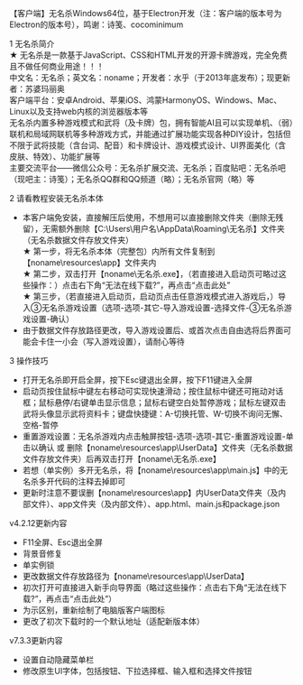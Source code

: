 【客户端】无名杀Windows64位，基于Electron开发（注：客户端的版本号为Electron的版本号），鸣谢：诗笺、cocominimum

1 无名杀简介  
★ 无名杀是一款基于JavaScript、CSS和HTML开发的开源卡牌游戏，完全免费且不做任何商业用途！！！  
中文名：无名杀；英文名：noname；开发者：水乎（于2013年底发布）；现更新者：苏婆玛丽奥  
客户端平台：安卓Android、苹果iOS、鸿蒙HarmonyOS、Windows、Mac、Linux以及支持web内核的浏览器版本等  
无名杀内置多种游戏模式和武将（及卡牌）包，拥有智能AI且可以实现单机、（弱）联机和局域网联机等多种游戏方式，并能通过扩展功能实现各种DIY设计，包括但不限于武将技能（含台词、配音）和卡牌设计、游戏模式设计、UI界面美化（含皮肤、特效）、功能扩展等  
主要交流平台——微信公众号：无名杀扩展交流、无名杀；百度贴吧：无名杀吧（现吧主：诗笺）；无名杀QQ群和QQ频道（略）；无名杀官网（略）等

2 请看教程安装无名杀本体
- 本客户端免安装，直接解压后使用，不想用可以直接删除文件夹（删除无残留），无需额外删除【C:\Users\用户名\AppData\Roaming\无名杀】文件夹（无名杀数据文件存放文件夹）  
★ 第一步，将无名杀本体（完整包）内所有文件复制到【noname\resources\app】文件夹内  
★ 第二步，双击打开【noname\无名杀.exe】，（若直接进入启动页可略过这些操作：）点击右下角“无法在线下载?”，再点击“点击此处”  
★ 第三步，（若直接进入启动页，启动页点击任意游戏模式进入游戏后，）导入③无名杀游戏设置（选项-选项-其它-导入游戏设置-选择文件-③无名杀游戏设置-确认）
- 由于数据文件存放路径更改，导入游戏设置后、或首次点击自由选将后界面可能会卡住一小会（写入游戏设置），请耐心等待

3 操作技巧
- 打开无名杀即开启全屏，按下Esc键退出全屏，按下F11键进入全屏
- 启动页按住鼠标中键左右移动可实现快速滑动；按住鼠标中键还可拖动对话框；鼠标悬停/右键单击显示信息；鼠标右键空白处暂停游戏；鼠标左键双击武将头像显示武将资料卡；键盘快捷键：A-切换托管、W-切换不询问无懈、空格-暂停
- 重置游戏设置：无名杀游戏内点击触屏按钮-选项-选项-其它-重置游戏设置-单击以确认 或 删除【noname\resources\app\UserData】文件夹（无名杀数据文件存放文件夹）后再双击打开【noname\无名杀.exe】
- 若想（单实例）多开无名杀，将【noname\resources\app\main.js】中的无名杀多开代码的注释去掉即可
- 更新时注意不要误删【noname\resources\app】内UserData文件夹（及内部文件）、app文件夹（及内部文件）、app.html、main.js和package.json

v4.2.12更新内容
- F11全屏、Esc退出全屏
- 背景音修复
- 单实例锁
- 更改数据文件存放路径为【noname\resources\app\UserData】
- 初次打开可直接进入新手向导界面（略过这些操作：点击右下角“无法在线下载?”，再点击“点击此处”）
- 为示区别，重新绘制了电脑版客户端图标
- 更改了初次下载时的一个默认地址（适配新版本体）

v7.3.3更新内容
- 设置自动隐藏菜单栏
- 修改原生UI字体，包括按钮、下拉选择框、输入框和选择文件按钮
